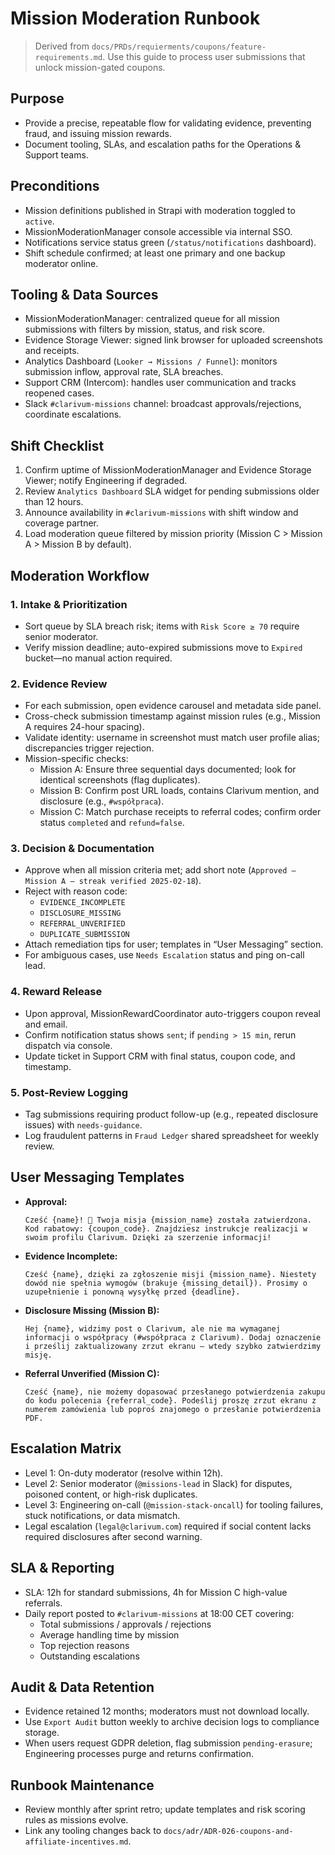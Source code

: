 # Mission Moderation Runbook

> Derived from `docs/PRDs/requierments/coupons/feature-requirements.md`. Use this guide to process user submissions that unlock mission-gated coupons.

## Purpose
- Provide a precise, repeatable flow for validating evidence, preventing fraud, and issuing mission rewards.
- Document tooling, SLAs, and escalation paths for the Operations & Support teams.

## Preconditions
- Mission definitions published in Strapi with moderation toggled to `active`.
- MissionModerationManager console accessible via internal SSO.
- Notifications service status green (`/status/notifications` dashboard).
- Shift schedule confirmed; at least one primary and one backup moderator online.

## Tooling & Data Sources
- MissionModerationManager: centralized queue for all mission submissions with filters by mission, status, and risk score.
- Evidence Storage Viewer: signed link browser for uploaded screenshots and receipts.
- Analytics Dashboard (`Looker → Missions / Funnel`): monitors submission inflow, approval rate, SLA breaches.
- Support CRM (Intercom): handles user communication and tracks reopened cases.
- Slack `#clarivum-missions` channel: broadcast approvals/rejections, coordinate escalations.

## Shift Checklist
1. Confirm uptime of MissionModerationManager and Evidence Storage Viewer; notify Engineering if degraded.
2. Review `Analytics Dashboard` SLA widget for pending submissions older than 12 hours.
3. Announce availability in `#clarivum-missions` with shift window and coverage partner.
4. Load moderation queue filtered by mission priority (Mission C > Mission A > Mission B by default).

## Moderation Workflow
### 1. Intake & Prioritization
- Sort queue by SLA breach risk; items with `Risk Score ≥ 70` require senior moderator.
- Verify mission deadline; auto-expired submissions move to `Expired` bucket—no manual action required.

### 2. Evidence Review
- For each submission, open evidence carousel and metadata side panel.
- Cross-check submission timestamp against mission rules (e.g., Mission A requires 24-hour spacing).
- Validate identity: username in screenshot must match user profile alias; discrepancies trigger rejection.
- Mission-specific checks:
  - Mission A: Ensure three sequential days documented; look for identical screenshots (flag duplicates).
  - Mission B: Confirm post URL loads, contains Clarivum mention, and disclosure (e.g., `#współpraca`).
  - Mission C: Match purchase receipts to referral codes; confirm order status `completed` and `refund=false`.

### 3. Decision & Documentation
- Approve when all mission criteria met; add short note (`Approved — Mission A — streak verified 2025-02-18`).
- Reject with reason code:
  - `EVIDENCE_INCOMPLETE`
  - `DISCLOSURE_MISSING`
  - `REFERRAL_UNVERIFIED`
  - `DUPLICATE_SUBMISSION`
- Attach remediation tips for user; templates in “User Messaging” section.
- For ambiguous cases, use `Needs Escalation` status and ping on-call lead.

### 4. Reward Release
- Upon approval, MissionRewardCoordinator auto-triggers coupon reveal and email.
- Confirm notification status shows `sent`; if `pending > 15 min`, rerun dispatch via console.
- Update ticket in Support CRM with final status, coupon code, and timestamp.

### 5. Post-Review Logging
- Tag submissions requiring product follow-up (e.g., repeated disclosure issues) with `needs-guidance`.
- Log fraudulent patterns in `Fraud Ledger` shared spreadsheet for weekly review.

## User Messaging Templates
- **Approval:**
  ```
  Cześć {name}! 🎉 Twoja misja {mission_name} została zatwierdzona. Kod rabatowy: {coupon_code}. Znajdziesz instrukcje realizacji w swoim profilu Clarivum. Dzięki za szerzenie informacji!
  ```
- **Evidence Incomplete:**
  ```
  Cześć {name}, dzięki za zgłoszenie misji {mission_name}. Niestety dowód nie spełnia wymogów (brakuje {missing_detail}). Prosimy o uzupełnienie i ponowną wysyłkę przed {deadline}.
  ```
- **Disclosure Missing (Mission B):**
  ```
  Hej {name}, widzimy post o Clarivum, ale nie ma wymaganej informacji o współpracy (#współpraca z Clarivum). Dodaj oznaczenie i prześlij zaktualizowany zrzut ekranu – wtedy szybko zatwierdzimy misję.
  ```
- **Referral Unverified (Mission C):**
  ```
  Cześć {name}, nie możemy dopasować przesłanego potwierdzenia zakupu do kodu polecenia {referral_code}. Podeślij proszę zrzut ekranu z numerem zamówienia lub poproś znajomego o przesłanie potwierdzenia PDF.
  ```

## Escalation Matrix
- Level 1: On-duty moderator (resolve within 12h).
- Level 2: Senior moderator (`@missions-lead` in Slack) for disputes, poisoned content, or high-risk duplicates.
- Level 3: Engineering on-call (`@mission-stack-oncall`) for tooling failures, stuck notifications, or data mismatch.
- Legal escalation (`legal@clarivum.com`) required if social content lacks required disclosures after second warning.

## SLA & Reporting
- SLA: 12h for standard submissions, 4h for Mission C high-value referrals.
- Daily report posted to `#clarivum-missions` at 18:00 CET covering:
  - Total submissions / approvals / rejections
  - Average handling time by mission
  - Top rejection reasons
  - Outstanding escalations

## Audit & Data Retention
- Evidence retained 12 months; moderators must not download locally.
- Use `Export Audit` button weekly to archive decision logs to compliance storage.
- When users request GDPR deletion, flag submission `pending-erasure`; Engineering processes purge and returns confirmation.

## Runbook Maintenance
- Review monthly after sprint retro; update templates and risk scoring rules as missions evolve.
- Link any tooling changes back to `docs/adr/ADR-026-coupons-and-affiliate-incentives.md`.
